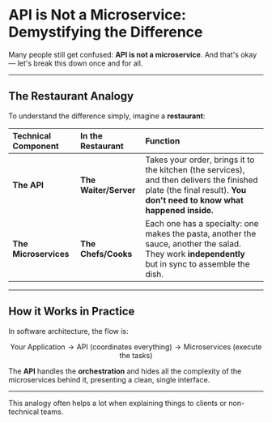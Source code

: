 # API is Not a Microservice: Demystifying the Difference

Many people still get confused: **API is not a microservice**. And that's okay — let's break this down once and for all.

---

## The Restaurant Analogy

To understand the difference simply, imagine a **restaurant**:

| Technical Component | In the Restaurant | Function |
| :--- | :--- | :--- |
| **The API** | **The Waiter/Server** | Takes your order, brings it to the kitchen (the services), and then delivers the finished plate (the final result). **You don't need to know what happened inside.** |
| **The Microservices** | **The Chefs/Cooks** | Each one has a specialty: one makes the pasta, another the sauce, another the salad. They work **independently** but in sync to assemble the dish. |

---

## How it Works in Practice

In software architecture, the flow is:

$$
\text{Your Application} \rightarrow \text{API (coordinates everything)} \rightarrow \text{Microservices (execute the tasks)}
$$

The **API** handles the **orchestration** and hides all the complexity of the microservices behind it, presenting a clean, single interface.

---

This analogy often helps a lot when explaining things to clients or non-technical teams.